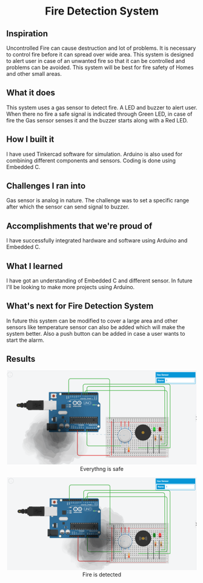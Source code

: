 <h1 align="center">Fire Detection System </h1>

## Inspiration

Uncontrolled Fire can cause destruction and lot of problems. It is necessary to control fire before it can spread over wide area. This system is designed to alert user in case of an unwanted fire so that it can be controlled and problems can be avoided. This system will be best for fire safety of Homes and other small areas.

## What it does

This system uses a gas sensor to detect fire. A LED and buzzer to alert user. When there no fire a safe signal is indicated through Green LED, in case of fire the Gas sensor senses it and the buzzer starts along with a Red LED.

## How I built it

I have used Tinkercad software for simulation. Arduino is also used for combining different components and sensors. Coding is done using Embedded C.

## Challenges I ran into

Gas sensor is analog in nature. The challenge was to set a specific range after which the sensor can send signal to buzzer.

## Accomplishments that we're proud of

I have successfully integrated hardware and software using Arduino and Embedded C.

## What I learned

I have got an understanding of Embedded C and different sensor. In future I'll be looking to make more projects using Arduino.

## What's next for Fire Detection System

In future this system can be modified to cover a large area and other sensors like temperature sensor can also be added which will make the system better. Also a push button can be added in case a user wants to start the alarm.

## Results
            
<p align="center">
<img src="screenshots/ss3.PNG" width="500"> <br />
Everythng is safe
</p>

<p align="center">
<img src="screenshots/ss4.PNG" width="500"> <br />
Fire is detected <br />
